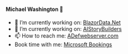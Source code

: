 #### Michael Washington 👋

- 🌱 I’m currently working on: [BlazorData.Net](https://blazordata.net/)
- 🌱 I’m currently working on: [AIStoryBuilders](https://github.com/ADefWebserver/AIStoryBuilders)
- 📫 How to reach me: [ADefwebserver.com](http://ADefwebserver.com)
- Book time with me: [Microsoft Bookings](https://outlook.office.com/bookwithme/user/8a4a04c6194a44cebc822293489d93fa@blazorhelpwebsite.onmicrosoft.com?anonymous&ep=plink)
